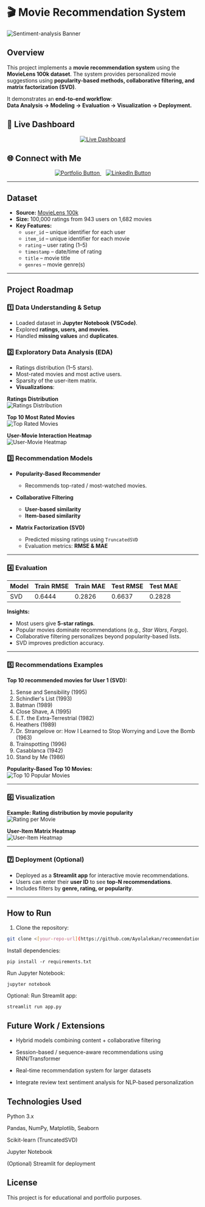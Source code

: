 # 🎬 Movie Recommendation System
![Sentiment-analysis Banner](images/prj.jpg)


## Overview
This project implements a **movie recommendation system** using the **MovieLens 100k dataset**. The system provides personalized movie suggestions using **popularity-based methods, collaborative filtering, and matrix factorization (SVD)**.  

It demonstrates an **end-to-end workflow**:  
**Data Analysis → Modeling → Evaluation → Visualization → Deployment.**

## 🚀 Live Dashboard

<p align="center">
  <a href="https://recommendation-system-case-study-dtds8hweqwj5uxwnwsgex3.streamlit.app/" target="_blank">
    <img src="https://img.shields.io/badge/Live%20Dashboard-View%20Now-brightgreen?style=for-the-badge&logo=streamlit&logoColor=white" alt="Live Dashboard"/>
  </a>
</p>


## 🌐 Connect with Me

<p align="center">
  <a href="https://your-portfolio-website.com" target="_blank">
    <img src="https://img.shields.io/badge/Portfolio-Visit-blue?style=for-the-badge&logo=web&logoColor=white" alt="Portfolio Button"/>
  </a>
  &nbsp;&nbsp;
  <a href="https://www.linkedin.com/in/your-linkedin-profile/" target="_blank">
    <img src="https://img.shields.io/badge/LinkedIn-Follow-blue?style=for-the-badge&logo=linkedin&logoColor=white" alt="LinkedIn Button"/>
  </a>
</p>

---

## Dataset
- **Source:** [MovieLens 100k](https://grouplens.org/datasets/movielens/100k/)  
- **Size:** 100,000 ratings from 943 users on 1,682 movies  
- **Key Features:**
  - `user_id` – unique identifier for each user
  - `item_id` – unique identifier for each movie
  - `rating` – user rating (1–5)
  - `timestamp` – date/time of rating
  - `title` – movie title
  - `genres` – movie genre(s)

---

## Project Roadmap

### 1️⃣ Data Understanding & Setup
- Loaded dataset in **Jupyter Notebook (VSCode)**.
- Explored **ratings, users, and movies**.
- Handled **missing values** and **duplicates**.

### 2️⃣ Exploratory Data Analysis (EDA)
- Ratings distribution (1–5 stars).
- Most-rated movies and most active users.
- Sparsity of the user-item matrix.
- **Visualizations**:

**Ratings Distribution**  
![Ratings Distribution](images/dist_movie.png)

**Top 10 Most Rated Movies**  
![Top Rated Movies](images/top10.png)

**User-Movie Interaction Heatmap**  
![User-Movie Heatmap](images/heat.png)

### 3️⃣ Recommendation Models
- **Popularity-Based Recommender**  
  - Recommends top-rated / most-watched movies.  

- **Collaborative Filtering**  
  - **User-based similarity**  
  - **Item-based similarity**

- **Matrix Factorization (SVD)**  
  - Predicted missing ratings using `TruncatedSVD`  
  - Evaluation metrics: **RMSE & MAE**

---

### 4️⃣ Evaluation
| Model | Train RMSE | Train MAE | Test RMSE | Test MAE |
|-------|-----------|-----------|-----------|----------|
| SVD   | 0.6444    | 0.2826    | 0.6637    | 0.2828   |

**Insights:**  
- Most users give **5-star ratings**.  
- Popular movies dominate recommendations (e.g., *Star Wars*, *Fargo*).  
- Collaborative filtering personalizes beyond popularity-based lists.  
- SVD improves prediction accuracy.

---

### 5️⃣ Recommendations Examples
**Top 10 recommended movies for User 1 (SVD):**
1. Sense and Sensibility (1995)  
2. Schindler's List (1993)  
3. Batman (1989)  
4. Close Shave, A (1995)  
5. E.T. the Extra-Terrestrial (1982)  
6. Heathers (1989)  
7. Dr. Strangelove or: How I Learned to Stop Worrying and Love the Bomb (1963)  
8. Trainspotting (1996)  
9. Casablanca (1942)  
10. Stand by Me (1986)  

**Popularity-Based Top 10 Movies:**  
![Top 10 Popular Movies](images/top10.png)

---

### 6️⃣ Visualization
**Example: Rating distribution by movie popularity**  
![Rating per Movie](images/dist.png)

**User-Item Matrix Heatmap**  
![User-Item Heatmap](images/matrix.png)

---

### 7️⃣ Deployment (Optional)
- Deployed as a **Streamlit app** for interactive movie recommendations.  
- Users can enter their **user ID** to see **top-N recommendations**.  
- Includes filters by **genre, rating, or popularity**.

---

## How to Run

1. Clone the repository:
```bash
git clone <[your-repo-url](https://github.com/Ayolalekan/recommendation-system-case-study)>
```
Install dependencies:
```
pip install -r requirements.txt
```

Run Jupyter Notebook:
```
jupyter notebook
```

Optional: Run Streamlit app:
```
streamlit run app.py
```
## Future Work / Extensions

- Hybrid models combining content + collaborative filtering

- Session-based / sequence-aware recommendations using RNN/Transformer

- Real-time recommendation system for larger datasets

- Integrate review text sentiment analysis for NLP-based personalization

## Technologies Used

Python 3.x

Pandas, NumPy, Matplotlib, Seaborn

Scikit-learn (TruncatedSVD)

Jupyter Notebook

(Optional) Streamlit for deployment

## License

This project is for educational and portfolio purposes.
